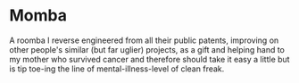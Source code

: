 # Momba
 A roomba I reverse engineered from all their public patents, improving on other people's similar (but far uglier) projects, as a gift and helping hand to my mother who survived cancer and therefore should take it easy a little but is tip toe-ing the line of mental-illness-level of clean freak.
